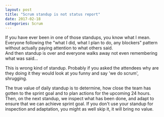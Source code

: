 ```yaml
---
layout: post
title: "Scrum standup is not status report"
date: 2017-02-18
categories: Scrum
---
```


If you have ever been in one of those standups, you know what I mean. 
Everyone following the "what I did, what I plan to do, any blockers" pattern without actually paying attention to what others said. <br/>
And then standup is over and everyone walks away not even remembering what was said...



This is wrong kind of standup.
Probably if you asked the attendees why are they doing it they would look at you funny and say 'we do scrum', shrugging.


The true value of daily standup is to determine, how close the team has gotten to the sprint goal and to plan actions for the upcoming 24 hours. Then, on the next standup, we inspect what has been done, and adapt to ensure that we can achieve sprint goal.
If you don't use your standup for inspection and adaptation, you might as well skip it, it will bring no value.

